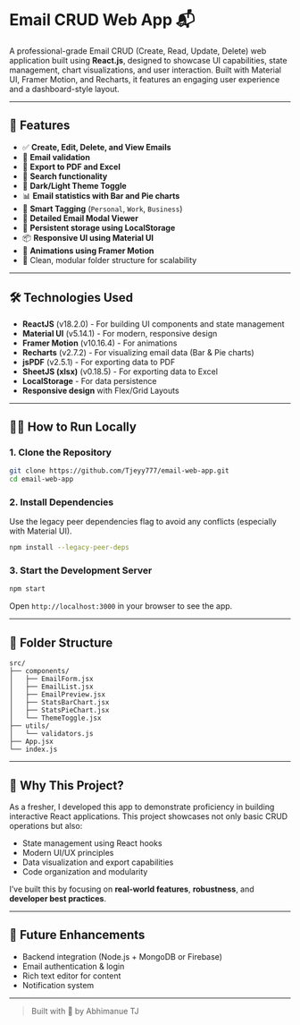 # Email CRUD Web App 📬

A professional-grade Email CRUD (Create, Read, Update, Delete) web application built using **React.js**, designed to showcase UI capabilities, state management, chart visualizations, and user interaction. Built with Material UI, Framer Motion, and Recharts, it features an engaging user experience and a dashboard-style layout.

---

## 🚀 Features

- ✅ **Create, Edit, Delete, and View Emails**
- 🎯 **Email validation** 
- 📁 **Export to PDF and Excel**
- 🔎 **Search functionality** 
- 🌙 **Dark/Light Theme Toggle**
- 📊 **Email statistics with Bar and Pie charts**
- 🧠 **Smart Tagging** (`Personal`, `Work`, `Business`)
- 🧾 **Detailed Email Modal Viewer**
- 💾 **Persistent storage using LocalStorage**
- 📦 **Responsive UI using Material UI**
- 💫 **Animations using Framer Motion**
- 📂 Clean, modular folder structure for scalability

---

## 🛠️ Technologies Used

- **ReactJS** (v18.2.0) - For building UI components and state management
- **Material UI** (v5.14.1) - For modern, responsive design
- **Framer Motion** (v10.16.4) - For animations
- **Recharts** (v2.7.2) - For visualizing email data (Bar & Pie charts)
- **jsPDF** (v2.5.1) - For exporting data to PDF
- **SheetJS (xlsx)** (v0.18.5) - For exporting data to Excel
- **LocalStorage** - For data persistence
- **Responsive design** with Flex/Grid Layouts

---

## 🧑‍💻 How to Run Locally

### 1. Clone the Repository
```bash
git clone https://github.com/Tjeyy777/email-web-app.git
cd email-web-app
```

### 2. Install Dependencies
Use the legacy peer dependencies flag to avoid any conflicts (especially with Material UI).
```bash
npm install --legacy-peer-deps
```

### 3. Start the Development Server
```bash
npm start
```

Open `http://localhost:3000` in your browser to see the app.

---

## 📁 Folder Structure

```
src/
├── components/
│   ├── EmailForm.jsx
│   ├── EmailList.jsx
│   ├── EmailPreview.jsx
│   ├── StatsBarChart.jsx
│   ├── StatsPieChart.jsx
│   └── ThemeToggle.jsx
├── utils/
│   └── validators.js
├── App.jsx
└── index.js
```

---

## 📌 Why This Project?

As a fresher, I developed this app to demonstrate proficiency in building interactive React applications. This project showcases not only basic CRUD operations but also:
- State management using React hooks
- Modern UI/UX principles
- Data visualization and export capabilities
- Code organization and modularity

I’ve built this by focusing on **real-world features**, **robustness**, and **developer best practices**.

---

## 🧠 Future Enhancements

- Backend integration (Node.js + MongoDB or Firebase)
- Email authentication & login
- Rich text editor for content
- Notification system

---

> Built with 💙 by Abhimanue TJ
